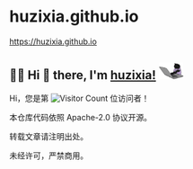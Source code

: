 # huzixia.github.io
https://huzixia.github.io

## :man_technologist: Hi 👋 there, I'm [huzixia!](https://huzixia.github.io/) <img height="30" src="images/work.gif" />

Hi，您是第 ![Visitor Count](https://profile-counter.glitch.me/KawhiWei/count.svg) 位访问者！

本仓库代码依照 Apache-2.0 协议开源。

转载文章请注明出处。

未经许可，严禁商用。
